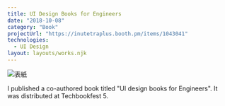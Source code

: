 ```yaml
---
title: UI Design Books for Engineers
date: "2018-10-08"
category: "Book"
projectUrl: "https://inutetraplus.booth.pm/items/1043041"
technologies:
  - UI Design
layout: layouts/works.njk
---
```


![表紙](/img/ui-books/coverpic.jpg)

I published a co-authored book titled "UI design books for Engineers". It was distributed at Techbookfest 5.  
